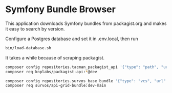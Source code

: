 # Symfony Bundle Browser

This application downloads Symfony bundles from packagist.org and makes it easy to search by version.

Configure a Postgres database and set it in .env.local, then run

```bash
bin/load-database.sh
```

It takes a while because of scraping packagist.


```bash
composer config repositories.tacman_packagist_api '{"type": "path", "url": "/home/tac/g/tacman/packagist-api"}' 
composer req knplabs/packagist-api:*@dev

composer config repositories.survos_base_bundle '{"type": "vcs", "url": "git@github.com:survos/SurvosApiGridBundle.git"}'
composer req survos/api-grid-bundle:dev-main

```
